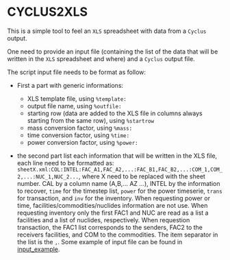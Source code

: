 # CYCLUS2XLS

This is a simple tool to feel an `XLS` spreadsheet with data from a `Cyclus` output.

One need to provide an input file (containing the list of the data that will be
written in the `XLS` spreadsheet and where) and a `Cyclus` output file.

The script input file needs to be format as follow:
 - First a part with generic informations:
    
    - XLS template file, using `%template:`
    - output file name, using `%outfile:`
    - starting row (data are added to the XLS file in columns always starting
      from the same row), using `%startrow`
    - mass conversion factor, using `%mass:`
    - time conversion factor, using `%time:`
    - power conversion factor, using `%power:`

 - the second part list each information that will be written in the XLS
   file, each line need to be formatted as:
   `sheetX.xml:COL:INTEL:FAC_A1,FAC_A2,...:FAC_B1,FAC_B2,...:COM_1,COM_2,...:NUC_1,NUC_2...`,
   where X need to be replaced with the sheet number. CAL by a column name
   (A,B,... AZ ...), INTEL by the information to recover, `time` for the
   timestep list, `power` for the power timeserie, `trans` for transaction, and
   `inv` for the inventory. When requesting power or time,
   facilities/commodities/nuclides information are not use. When requesting
   inventory only the first FAC1 and NUC are read as a list a facilities and a
   list of nuclides, respectively. When requestion transaction, the FAC1 list
   corresponds to the senders, FAC2 to the receivers facilities, and COM to the
   commodities.
   The item separator in the list is the `,`.
   Some example of input file can be found in [input_example](input_example).

